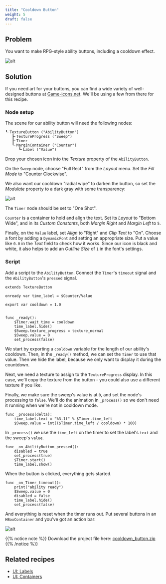 ```yaml
---
title: "Cooldown Button"
weight: 5
draft: false
---
```


## Problem

You want to make RPG-style ability buttons, including a cooldown effect.

![alt](/godot_recipes/img/cooldown_01.gif)

## Solution

If you need art for your buttons, you can find a wide variety of well-designed buttons at [Game-icons.net](https://game-icons.net/). We'll be using a few from there for this recipe.

### Node setup

The scene for our ability button will need the following nodes:

```text
┖╴TextureButton ("AbilityButton")
   ┠╴TextureProgress ("Sweep")
   ┠╴Timer
   ┖╴MarginContainer ("Counter")
      ┖╴Label ("Value")
```

Drop your chosen icon into the _Texture_ property of the `AbilityButton`.

On the `Sweep` node, choose "Full Rect" from the _Layout_ menu. Set the _Fill Mode_ to "Counter Clockwise".

We also want our cooldown "radial wipe" to darken the button, so set the _Modulate_ property to a dark gray with some transparency:

![alt](/godot_recipes/img/cooldown_02.png)

The `Timer` node should be set to "One Shot".

`Counter` is a container to hold and align the text. Set its _Layout_ to "Bottom Wide", and in its _Custom Constants_, both _Margin Right_ and _Margin Left_ to `5`.

Finally, on the `Value` label, set _Align_ to "Right" and _Clip Text_ to "On". Choose a font by adding a `DynamicFont` and setting an appropriate size. Put a value like `0.0` in the _Text_ field to check how it works. Since our icon is black and white, it also helps to add an _Outline Size_ of `1` in the font's settings.

### Script

Add a script to the `AbilityButton`. Connect the `Timer`'s `timeout` signal and the `AbilityButton`'s `pressed` signal.

```gdscript
extends TextureButton

onready var time_label = $Counter/Value

export var cooldown = 1.0


func _ready():
    $Timer.wait_time = cooldown
    time_label.hide()
    $Sweep.texture_progress = texture_normal
    $Sweep.value = 0
    set_process(false)
```

We start by exporting a `cooldown` variable for the length of our ability's cooldown. Then, in the `_ready()` method, we can set the `Timer` to use that value. Then we hide the label, because we only want to display it during the countdown.

Next, we need a texture to assign to the `TextureProgress` display. In this case, we'll copy the texture from the button - you could also use a different texture if you like.

Finally, we make sure the sweep's value is at `0`, and set the node's processing to `false`. We'll do the animation in `_process()` so we don't need it running when we're not in cooldown mode.

```gdscript
func _process(delta):
    time_label.text = "%3.1f" % $Timer.time_left
    $Sweep.value = int(($Timer.time_left / cooldown) * 100)
```

In `_process()` we use the `time_left` on the timer to set the label's `text` and the sweep's `value`.

```
func _on_AbilityButton_pressed():
    disabled = true
    set_process(true)
    $Timer.start()
    time_label.show()
```

When the button is clicked, everything gets started.

```gdscript
func _on_Timer_timeout():
    print("ability ready")
    $Sweep.value = 0
    disabled = false
    time_label.hide()
    set_process(false)
```

And everything is reset when the timer runs out. Put several buttons in an `HBoxContainer` and you've got an action bar:

![alt](/godot_recipes/img/cooldown_03.gif)

{{% notice note %}}
Download the project file here: [cooldown_button.zip](/godot_recipes/files/cooldown_button.zip)
{{% /notice %}}

## Related recipes

- [UI: Labels](/godot_recipes/ui/labels/)
- [UI: Containers](/godot_recipes/ui/containers/)

<!-- #### Like video?

{{< youtube -jRMhJSwd-Xw >}} -->
